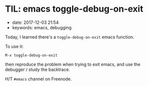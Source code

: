 # TIL: emacs toggle-debug-on-exit

- date: 2017-12-03 21:54
- keywords: emacs, debugging

Today, I learned there's a `toggle-debug-on-exit` emacs function.

To use it:

    M-x toggle-debug-on-exit

then reproduce the problem when trying to exit emacs, and use the
debugger / study the backtrace.

H/T `#emacs` channel on Freenode.
